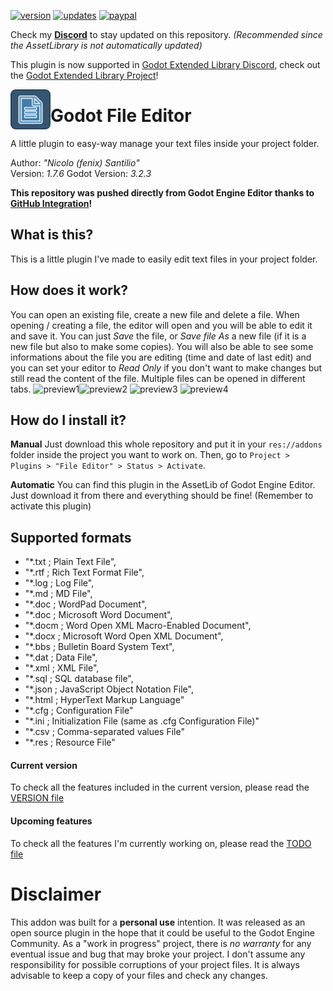 [![version](https://img.shields.io/badge/plugin%20version-1.7.6-blue)](https://github.com/fenix-hub/godot-engine.file-editor)
[![updates](https://img.shields.io/badge/plugin%20updates-on%20discord-purple)](https://discord.gg/JNrcucg)
[![paypal](https://img.shields.io/badge/donations-PayPal-cyan)](https://paypal.me/NSantilio?locale.x=it_IT)

Check my **[Discord](https://discord.gg/KnJGY9S)** to stay updated on this repository.
*(Recommended since the AssetLibrary is not automatically updated)*

This plugin is now supported in [Godot Extended Library Discord](https://discord.gg/JNrcucg), check out the [Godot Extended Library Project](https://github.com/godot-extended-libraries)!

<img src="addons/file-editor/icon.png" width="64" height="64" align="left">

# Godot File Editor
A little plugin to easy-way manage your text files inside your project folder.

Author: *"Nicolo (fenix) Santilio"*  
Version: *1.7.6*
Godot Version: *3.2.3*  

**This repository was pushed directly from Godot Engine Editor thanks to [GitHub Integration](https://github.com/fenix-hub/godot-engine.github-integration)!**

## What is this?
This is a little plugin I've made to easily edit text files in your project folder.

## How does it work?
You can open an existing file, create a new file and delete a file.
When opening / creating a file, the editor will open and you will be able to edit it and save it.
You can just *Save* the file, or *Save file As* a new file (if it is a new file but also to make some copies).
You will also be able to see some informations about the file you are editing (time and date of last edit) and you can set your editor to *Read Only* if you don't want to make changes but still read the content of the file.
Multiple files can be opened in different tabs.
![preview1](https://i.imgur.com/BbZzKzD.png)![preview2](https://i.imgur.com/asggk4f.png) ![preview3](https://i.imgur.com/omReRZr.png) ![preview4](https://i.imgur.com/d8pMJsE.png)

## How do I install it?
**Manual**
Just download this whole repository and put it in your `res://addons` folder inside the project you want to work on.
Then, go to `Project > Plugins > "File Editor" > Status > Activate`.

**Automatic**
You can find this plugin in the AssetLib of Godot Engine Editor. Just download it from there and everything should be fine!
(Remember to activate this plugin)

## Supported formats
+ "*.txt ; Plain Text File",
+ "*.rtf ; Rich Text Format File",
+ "*.log ; Log File",
+ "*.md ; MD File",
+ "*.doc ; WordPad Document",
+ "*.doc ; Microsoft Word Document",
+ "*.docm ; Word Open XML Macro-Enabled Document",
+ "*.docx ; Microsoft Word Open XML Document",
+ "*.bbs ; Bulletin Board System Text",
+ "*.dat ; Data File",
+ "*.xml ; XML File",
+ "*.sql ; SQL database file",
+ "*.json ; JavaScript Object Notation File",
+ "*.html ; HyperText Markup Language"
+ "*.cfg ; Configuration File"
+ "*.ini ; Initialization File (same as .cfg Configuration File)"
+ "*.csv ; Comma-separated values File"
+ "*.res ; Resource File"

#### Current version
To check all the features included in the current version, please read the [VERSION file](./VERSION.md)

#### Upcoming features
To check all the features I'm currently working on, please read the [TODO file](./TODO.md)

#  Disclaimer
This addon was built for a **personal use** intention. It was released as an open source plugin in the hope that it could be useful to the Godot Engine Community.
As a "work in progress" project, there is *no warranty* for any eventual issue and bug that may broke your project.
I don't assume any responsibility for possible corruptions of your project files. It is always advisable to keep a copy of your files and check any changes.
